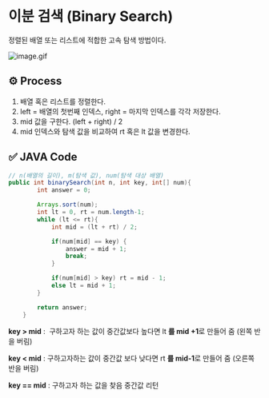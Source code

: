 # 이분 검색 (Binary Search)
정렬된 배열 또는 리스트에 적합한 고속 탐색 방법이다.

![image.gif](https://s3-us-west-2.amazonaws.com/secure.notion-static.com/8b68cdbd-61d0-4b0d-bfad-0d8ab22cd77d/image.gif)

## ⚙ Process
1. 배열 혹은 리스트를 정렬한다.
2. left = 배열의 첫번째 인덱스,  right = 마지막 인덱스를 각각 저장한다.
3. mid 값을 구한다. (left + right) / 2
4. mid 인덱스와 탐색 값을 비교하여 rt 혹은 lt 값을 변경한다.

## ✅ JAVA Code

```java
// n(배열의 길이), m(탐색 값), num(탐색 대상 배열)
public int binarySearch(int n, int key, int[] num){
        int answer = 0;

        Arrays.sort(num);
        int lt = 0, rt = num.length-1;
        while (lt <= rt){
            int mid = (lt + rt) / 2;

            if(num[mid] == key) {
                answer = mid + 1;
                break;
            }

            if(num[mid] > key) rt = mid - 1;
            else lt = mid + 1;
        }

        return answer;
    }
```

**key > mid** :  구하고자 하는 값이 중간값보다 높다면 lt **를 mid +1**로 만들어 줌 (왼쪽 반을 버림)

**key < mid** : 구하고자하는 값이 중간값 보다 낮다면 rt **를 mid-1**로 만들어 줌 (오른쪽 반을 버림)

**key == mid** : 구하고자 하는 값을 찾음 중간값 리턴